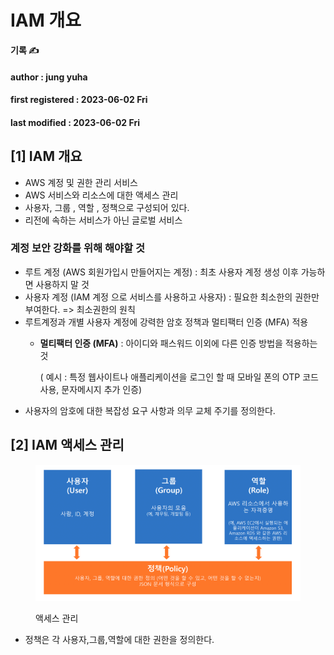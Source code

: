 # IAM 개요

**기록 ✍️**

#### author : jung yuha

#### first registered : 2023-06-02 Fri

#### last modified : 2023-06-02 Fri

## \[1] IAM 개요

* AWS 계정 및 권한 관리 서비스
* AWS 서비스와 리소스에 대한 액세스 관리
* 사용자, 그룹 , 역할 , 정책으로 구성되어 있다.
* 리전에 속하는 서비스가 아닌 글로벌 서비스

### 계정 보안 강화를 위해 해야할 것

* 루트 계정 (AWS 회원가입시 만들어지는 계정) : 최초 사용자 계정 생성 이후 가능하면 사용하지 말 것
* 사용자 계정 (IAM 계정 으로 서비스를 사용하고 사용자) : 필요한 최소한의 권한만 부여한다. => 최소권한의 원칙
* 루트계정과 개별 사용자 계정에 강력한 암호 정책과 멀티팩터 인증 (MFA) 적용
  *   **멀티팩터 인증 (MFA)** : 아이디와 패스워드 이외에 다른 인증 방법을 적용하는 것

      ( 예시 : 특정 웹사이트나 애플리케이션을 로그인 할 때 모바일 폰의 OTP 코드 사용, 문자메시지 추가 인증)
* 사용자의 암호에 대한 복잡성 요구 사항과 의무 교체 주기를 정의한다.

## \[2] IAM 액세스 관리

<figure><img src="../.gitbook/assets/image (10) (1) (2).png" alt=""><figcaption><p>액세스 관리</p></figcaption></figure>

* 정책은 각 사용자,그룹,역할에 대한 권한을 정의한다.
